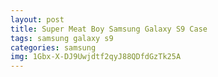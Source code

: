 ```yaml
---
layout: post
title: Super Meat Boy Samsung Galaxy S9 Case
tags: samsung galaxy s9
categories: samsung
img: 1Gbx-X-DJ9Uwjdtf2qyJ88QDfdGzTk25A
---
```

